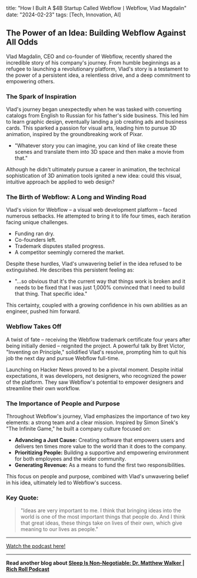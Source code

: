 

title: "How I Built A $4B Startup Called WebflowㅣWebflow, Vlad Magdalin"
date: "2024-02-23"
tags: [Tech, Innovation, AI]


## The Power of an Idea: Building Webflow Against All Odds

Vlad Magdalin, CEO and co-founder of Webflow, recently shared the incredible story of his company's journey. From humble beginnings as a refugee to launching a revolutionary platform, Vlad's story is a testament to the power of a persistent idea, a relentless drive, and a deep commitment to empowering others.

### The Spark of Inspiration

Vlad's journey began unexpectedly when he was tasked with converting catalogs from English to Russian for his father's side business. This led him to learn graphic design, eventually landing a job creating ads and business cards. This sparked a passion for visual arts, leading him to pursue 3D animation, inspired by the groundbreaking work of Pixar. 

* "Whatever story you can imagine, you can kind of like create these scenes and translate them into 3D space and then make a movie from that."

Although he didn't ultimately pursue a career in animation, the technical sophistication of 3D animation tools ignited a new idea: could this visual, intuitive approach be applied to web design?

### The Birth of Webflow: A Long and Winding Road

Vlad's vision for Webflow – a visual web development platform – faced numerous setbacks. He attempted to bring it to life four times, each iteration facing unique challenges. 

* Funding ran dry.
* Co-founders left.
* Trademark disputes stalled progress.
* A competitor seemingly cornered the market.

Despite these hurdles, Vlad's unwavering belief in the idea refused to be extinguished. He describes this persistent feeling as:

* "...so obvious that it's the current way that things work is broken and it needs to be fixed that I was just 1,000% convinced that I need to build that thing. That specific idea."

This certainty, coupled with a growing confidence in his own abilities as an engineer, pushed him forward.

### Webflow Takes Off

A twist of fate – receiving the Webflow trademark certificate four years after being initially denied – reignited the project.  A powerful talk by Bret Victor, "Inventing on Principle," solidified Vlad's resolve, prompting him to quit his job the next day and pursue Webflow full-time.

Launching on Hacker News proved to be a pivotal moment. Despite initial expectations, it was developers, not designers, who recognized the power of the platform. They saw Webflow's potential to empower designers and streamline their own workflow.

### The Importance of People and Purpose

Throughout Webflow's journey, Vlad emphasizes the importance of two key elements: a strong team and a clear mission. Inspired by Simon Sinek's "The Infinite Game," he built a company culture focused on:

* **Advancing a Just Cause:** Creating software that empowers users and delivers ten times more value to the world than it does to the company.
* **Prioritizing People:** Building a supportive and empowering environment for both employees and the wider community.
* **Generating Revenue:** As a means to fund the first two responsibilities.

This focus on people and purpose, combined with Vlad's unwavering belief in his idea, ultimately led to Webflow's success.

### Key Quote:

>  "Ideas are very important to me. I think that bringing ideas into the world is one of the most important things that people do. And I think that great ideas, these things take on lives of their own, which give meaning to our lives as people."

---

<a href="https://youtube.com/watch?v=6Bso2GYLoME" target="_blank">Watch the podcast here!</a>


---

**Read another blog about [Sleep Is Non-Negotiable: Dr. Matthew Walker | Rich Roll Podcast](./20210510-matthewwalker-richroll)**
